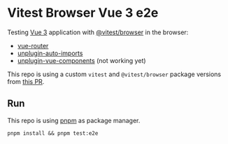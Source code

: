 # Vitest Browser Vue 3 e2e

Testing [Vue 3](https://github.com/vuejs/core) application with [@vitest/browser](https://github.com/vitest-dev/vitest) in the browser:
- [vue-router](https://github.com/vuejs/router)
- [unplugin-auto-imports](https://github.com/antfu/unplugin-auto-import)
- [unplugin-vue-components](https://github.com/antfu/unplugin-vue-components) (not working yet)

This repo is using a custom `vitest` and `@vitest/browser` package versions from [this PR](https://github.com/vitest-dev/vitest/pull/3584).

## Run

This repo is using [pnpm](https://pnpm.io) as package manager.

`pnpm install && pnpm test:e2e`

<!--
[![Open in StackBlitz](https://developer.stackblitz.com/img/open_in_stackblitz.svg)](https://stackblitz.com/github/userquin/vitest-vue-e2e-browser)
-->
